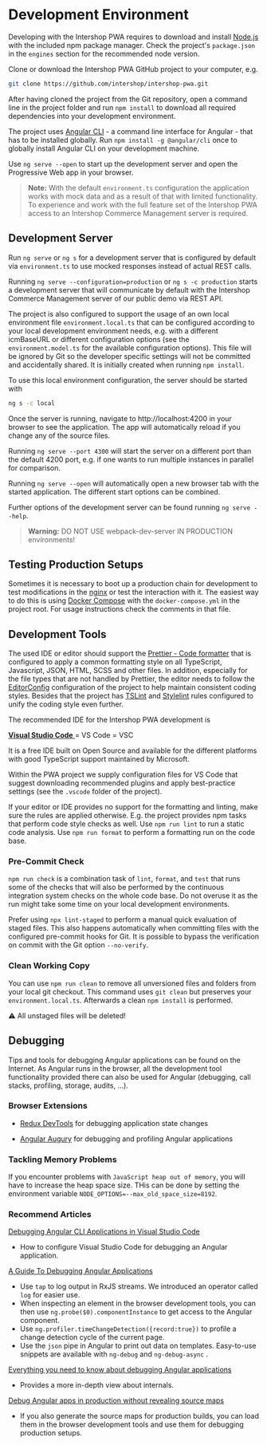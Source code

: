 <!--
kb_guide
kb_pwa
kb_everyone
kb_sync_latest_only
-->

# Development Environment

Developing with the Intershop PWA requires to download and install [Node.js](https://nodejs.org) with the included npm package manager.
Check the project's `package.json` in the `engines` section for the recommended node version.

Clone or download the Intershop PWA GitHub project to your computer, e.g.

```bash
git clone https://github.com/intershop/intershop-pwa.git
```

After having cloned the project from the Git repository, open a command line in the project folder and run `npm install` to download all required dependencies into your development environment.

The project uses [Angular CLI](https://cli.angular.io) - a command line interface for Angular - that has to be installed globally.
Run `npm install -g @angular/cli` once to globally install Angular CLI on your development machine.

Use `ng serve --open` to start up the development server and open the Progressive Web app in your browser.

> **Note:** With the default `environment.ts` configuration the application works with mock data and as a result of that with limited functionality. To experience and work with the full feature set of the Intershop PWA access to an Intershop Commerce Management server is required.

## Development Server

Run `ng serve` or `ng s` for a development server that is configured by default via `environment.ts` to use mocked responses instead of actual REST calls.

Running `ng serve --configuration=production` or `ng s -c production` starts a development server that will communicate by default with the Intershop Commerce Management server of our public demo via REST API.

The project is also configured to support the usage of an own local environment file `environment.local.ts` that can be configured according to your local development environment needs, e.g. with a different icmBaseURL or different configuration options (see the `environment.model.ts` for the available configuration options).
This file will be ignored by Git so the developer specific settings will not be committed and accidentally shared.
It is initially created when running `npm install`.

To use this local environment configuration, the server should be started with

```bash
ng s -c local
```

Once the server is running, navigate to http://localhost:4200 in your browser to see the application.
The app will automatically reload if you change any of the source files.

Running `ng serve --port 4300` will start the server on a different port than the default 4200 port, e.g. if one wants to run multiple instances in parallel for comparison.

Running `ng serve --open` will automatically open a new browser tab with the started application.
The different start options can be combined.

Further options of the development server can be found running `ng serve --help`.

> **Warning:** DO NOT USE webpack-dev-server IN PRODUCTION environments!

## Testing Production Setups

Sometimes it is necessary to boot up a production chain for development to test modifications in the [nginx](./nginx-startup.md) or test the interaction with it.
The easiest way to do this is using [Docker Compose](https://docs.docker.com/compose/) with the `docker-compose.yml` in the project root.
For usage instructions check the comments in that file.

## Development Tools

The used IDE or editor should support the [Prettier - Code formatter](https://prettier.io) that is configured to apply a common formatting style on all TypeScript, Javascript, JSON, HTML, SCSS and other files.
In addition, especially for the file types that are not handled by Prettier, the editor needs to follow the [EditorConfig](http://editorconfig.org) configuration of the project to help maintain consistent coding styles.
Besides that the project has [TSLint](https://palantir.github.io/tslint) and [Stylelint](https://stylelint.io) rules configured to unify the coding style even further.

The recommended IDE for the Intershop PWA development is

[**Visual Studio Code** ](https://code.visualstudio.com) = VS Code = VSC

It is a free IDE built on Open Source and available for the different platforms with good TypeScript support maintained by Microsoft.

Within the PWA project we supply configuration files for VS Code that suggest downloading recommended plugins and apply best-practice settings (see the `.vscode` folder of the project).

If your editor or IDE provides no support for the formatting and linting, make sure the rules are applied otherwise.
E.g. the project provides npm tasks that perform code style checks as well.
Use `npm run lint` to run a static code analysis.
Use `npm run format` to perform a formatting run on the code base.

### Pre-Commit Check

`npm run check` is a combination task of `lint`, `format`, and `test` that runs some of the checks that will also be performed by the continuous integration system checks on the whole code base.
Do not overuse it as the run might take some time on your local development environments.

Prefer using `npx lint-staged` to perform a manual quick evaluation of staged files.
This also happens automatically when committing files with the configured pre-commit hooks for Git.
It is possible to bypass the verification on commit with the Git option `--no-verify`.

### Clean Working Copy

You can use `npm run clean` to remove all unversioned files and folders from your local git checkout.
This command uses `git clean` but preserves your `environment.local.ts`.
Afterwards a clean `npm install` is performed.

:warning: All unstaged files will be deleted!

## Debugging

Tips and tools for debugging Angular applications can be found on the Internet.
As Angular runs in the browser, all the development tool functionality provided there can also be used for Angular (debugging, call stacks, profiling, storage, audits, ...).

### Browser Extensions

- [Redux DevTools](https://github.com/reduxjs/redux-devtools) for debugging application state changes

- [Angular Augury](https://augury.angular.io) for debugging and profiling Angular applications

### Tackling Memory Problems

If you encounter problems with `JavaScript heap out of memory`, you will have to increase the heap space size.
THis can be done by setting the environment variable `NODE_OPTIONS=--max_old_space_size=8192`.

### Recommend Articles

[Debugging Angular CLI Applications in Visual Studio Code](https://scotch.io/tutorials/debugging-angular-cli-applications-in-visual-studio-code)

- How to configure Visual Studio Code for debugging an Angular application.

[A Guide To Debugging Angular Applications](https://medium.com/front-end-weekly/a-guide-to-debugging-angular-applications-5a36bd88b4cf)

- Use `tap` to log output in RxJS streams. We introduced an operator called `log` for easier use.
- When inspecting an element in the browser development tools, you can then use `ng.probe($0).componentInstance` to get access to the Angular component.
- Use `ng.profiler.timeChangeDetection({record:true})` to profile a change detection cycle of the current page.
- Use the `json` pipe in Angular to print out data on templates. Easy-to-use snippets are available with `ng-debug` and `ng-debug-async` .

[Everything you need to know about debugging Angular applications](https://indepth.dev/everything-you-need-to-know-about-debugging-angular-applications)

- Provides a more in-depth view about internals.

[Debug Angular apps in production without revealing source maps](https://medium.com/angular-in-depth/debug-angular-apps-in-production-without-revealing-source-maps-ab4a235edd85)

- If you also generate the source maps for production builds, you can load them in the browser development tools and use them for debugging production setups.
